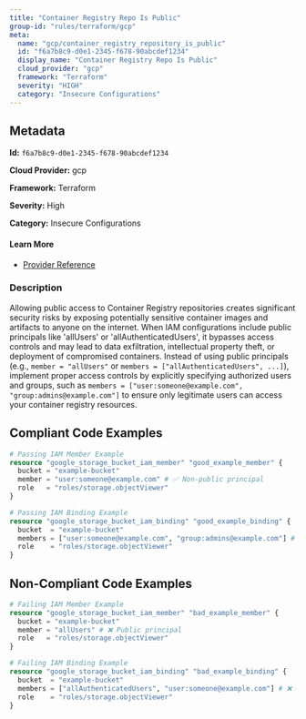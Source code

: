 ```yaml
---
title: "Container Registry Repo Is Public"
group-id: "rules/terraform/gcp"
meta:
  name: "gcp/container_registry_repository_is_public"
  id: "f6a7b8c9-d0e1-2345-f678-90abcdef1234"
  display_name: "Container Registry Repo Is Public"
  cloud_provider: "gcp"
  framework: "Terraform"
  severity: "HIGH"
  category: "Insecure Configurations"
---
```

## Metadata

**Id:** `f6a7b8c9-d0e1-2345-f678-90abcdef1234`

**Cloud Provider:** gcp

**Framework:** Terraform

**Severity:** High

**Category:** Insecure Configurations

#### Learn More

 - [Provider Reference](https://registry.terraform.io/providers/hashicorp/google/latest/docs/resources/container_registry)

### Description

 Allowing public access to Container Registry repositories creates significant security risks by exposing potentially sensitive container images and artifacts to anyone on the internet. When IAM configurations include public principals like 'allUsers' or 'allAuthenticatedUsers', it bypasses access controls and may lead to data exfiltration, intellectual property theft, or deployment of compromised containers. Instead of using public principals (e.g., `member = "allUsers"` or `members = ["allAuthenticatedUsers", ...]`), implement proper access controls by explicitly specifying authorized users and groups, such as `members = ["user:someone@example.com", "group:admins@example.com"]` to ensure only legitimate users can access your container registry resources.


## Compliant Code Examples
```terraform
# Passing IAM Member Example
resource "google_storage_bucket_iam_member" "good_example_member" {
  bucket = "example-bucket"
  member = "user:someone@example.com" # ✅ Non-public principal
  role   = "roles/storage.objectViewer"
}

```

```terraform
# Passing IAM Binding Example
resource "google_storage_bucket_iam_binding" "good_example_binding" {
  bucket  = "example-bucket"
  members = ["user:someone@example.com", "group:admins@example.com"] # ✅ No public principals
  role    = "roles/storage.objectViewer"
}

```
## Non-Compliant Code Examples
```terraform
# Failing IAM Member Example
resource "google_storage_bucket_iam_member" "bad_example_member" {
  bucket = "example-bucket"
  member = "allUsers" # ❌ Public principal
  role   = "roles/storage.objectViewer"
}

# Failing IAM Binding Example
resource "google_storage_bucket_iam_binding" "bad_example_binding" {
  bucket  = "example-bucket"
  members = ["allAuthenticatedUsers", "user:someone@example.com"] # ❌ Contains public principal
  role    = "roles/storage.objectViewer"
}

```